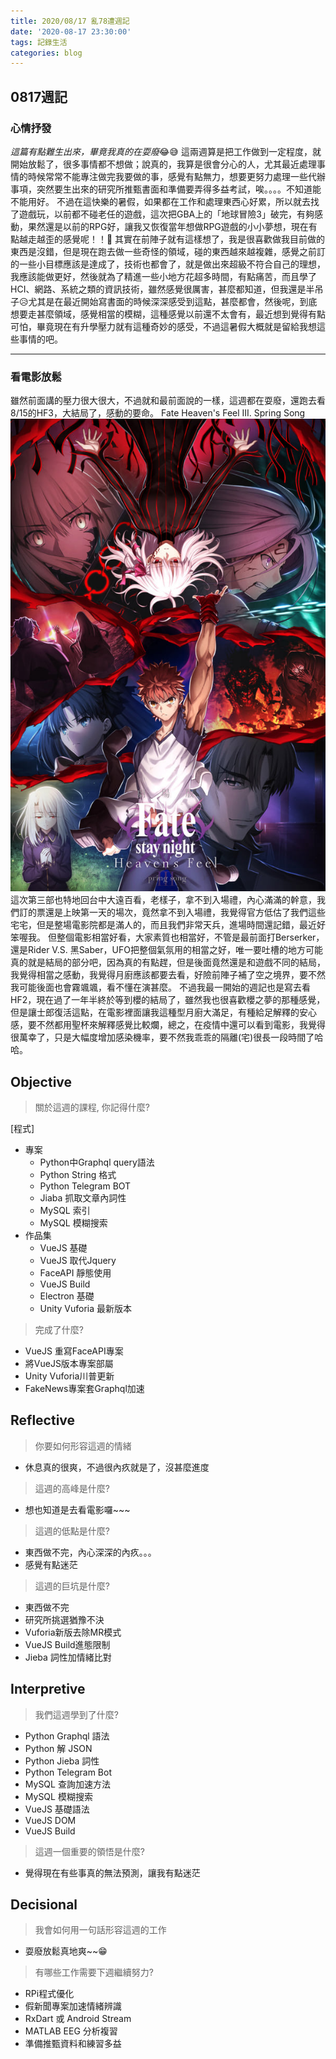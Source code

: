 ```yaml
---
title: 2020/08/17 亂78遭週記
date: '2020-08-17 23:30:00'
tags: 記錄生活
categories: blog
---
```

## **0817週記**

### 心情抒發
*這篇有點難生出來，畢竟我真的在耍廢*😂😅
這兩週算是把工作做到一定程度，就開始放鬆了，很多事情都不想做；說真的，我算是很會分心的人，尤其最近處理事情的時候常常不能專注做完我要做的事，感覺有點無力，想要更努力處理一些代辦事項，突然要生出來的研究所推甄書面和準備要弄得多益考試，唉。。。。不知道能不能用好。
不過在這快樂的暑假，如果都在工作和處理東西心好累，所以就去找了遊戲玩，以前都不碰老任的遊戲，這次把GBA上的「地球冒險3」破完，有夠感動，果然還是以前的RPG好，讓我又恢復當年想做RPG遊戲的小小夢想，現在有點越走越歪的感覺呢！！🤔
其實在前陣子就有這樣想了，我是很喜歡做我目前做的東西是沒錯，但是現在跑去做一些奇怪的領域，碰的東西越來越複雜，感覺之前訂的一些小目標應該是達成了，技術也都會了，就是做出來超級不符合自己的理想，我應該能做更好，然後就為了精進一些小地方花超多時間，有點痛苦，而且學了HCI、網路、系統之類的資訊技術，雖然感覺很厲害，甚麼都知道，但我還是半吊子😥尤其是在最近開始寫書面的時候深深感受到這點，甚麼都會，然後呢，到底想要走甚麼領域，感覺相當的模糊，這種感覺以前還不太會有，最近想到覺得有點可怕，畢竟現在有升學壓力就有這種奇妙的感受，不過這暑假大概就是留給我想這些事情的吧。

---
<!-- more -->
### 看電影放鬆
雖然前面講的壓力很大很大，不過就和最前面說的一樣，這週都在耍廢，還跑去看8/15的HF3，大結局了，感動的要命。
Fate Heaven's Feel III. Spring Song
![](https://raw.githubusercontent.com/kidneyweakx/img-host/image/image/20200817.jpg)
這次第三部也特地回台中大遠百看，老樣子，拿不到入場禮，內心滿滿的幹意，我們訂的票還是上映第一天的場次，竟然拿不到入場禮，我覺得官方低估了我們這些宅宅，但是整場電影院都是滿人的，而且我們非常天兵，進場時間還記錯，最近好笨喔我。
但整個電影相當好看，大家素質也相當好，不管是最前面打Berserker，還是Rider V.S. 黑Saber，UFO把整個氣氛用的相當之好，唯一要吐槽的地方可能真的就是結局的部分吧，因為真的有點趕，但是後面竟然還是和遊戲不同的結局，我覺得相當之感動，我覺得月廚應該都要去看，好險前陣子補了空之境界，要不然我可能後面也會霧颯颯，看不懂在演甚麼。
不過我最一開始的週記也是寫去看HF2，現在過了一年半終於等到櫻的結局了，雖然我也很喜歡櫻之夢的那種感覺，但是讓士郎復活這點，在電影裡面讓我這種型月廚大滿足，有種給足解釋的安心感，要不然都用聖杯來解釋感覺比較爛，總之，在疫情中還可以看到電影，我覺得很萬幸了，只是大幅度增加感染機率，要不然我乖乖的隔離(宅)很長一段時間了哈哈。

## **Objective**

> 關於這週的課程, 你記得什麼?

[程式]
- 專案
    - Python中Graphql query語法
    - Python String 格式
    - Python Telegram BOT
    - Jiaba 抓取文章內詞性
    - MySQL 索引
    - MySQL 模糊搜索
- 作品集
    - VueJS 基礎
    - VueJS 取代Jquery
    - FaceAPI 靜態使用
    - VueJS Build
    - Electron 基礎
    - Unity Vuforia 最新版本

> 完成了什麼?

- VueJS 重寫FaceAPI專案
- 將VueJS版本專案部屬
- Unity Vuforia川普更新
- FakeNews專案套Graphql加速


## **Reflective**

> 你要如何形容這週的情緒

* 休息真的很爽，不過很內疚就是了，沒甚麼進度

> 這週的高峰是什麼?

* 想也知道是去看電影囉~~~

> 這週的低點是什麼?

* 東西做不完，內心深深的內疚。。。
* 感覺有點迷茫

> 這週的巨坑是什麼?

* 東西做不完
* 研究所挑選猶豫不決
* Vuforia新版去除MR模式
* VueJS Build進態限制
* Jieba 詞性加情緒比對

## **Interpretive**

> 我們這週學到了什麼?

- Python Graphql 語法
- Python 解 JSON
- Python Jieba 詞性
- Python Telegram Bot
- MySQL 查詢加速方法
- MySQL 模糊搜索
- VueJS 基礎語法
- VueJS DOM
- VueJS Build

> 這週一個重要的領悟是什麼?

* 覺得現在有些事真的無法預測，讓我有點迷茫

## **Decisional**

> 我會如何用一句話形容這週的工作

* 耍廢放鬆真地爽~~😁

> 有哪些工作需要下週繼續努力?

- RPi程式優化
- 假新聞專案加速情緒辨識
- RxDart 或 Android Stream
- MATLAB EEG 分析複習
- 準備推甄資料和練習多益
